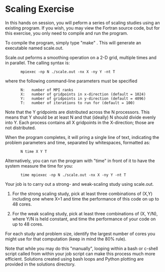 # Scaling Exercise

In this hands on session, you will peform a series of scaling studies using an existing program.  If you wish, you may view the Fortran source code, but for this exercise, you only need to compile and run the program.

To compile the program, simply type "make" .    This will generate an executable named scale.out.

Scale.out peforms a smoothing operation on a 2-D grid, multiple times and in parallel.   The calling syntax is:  

           mpiexec -np N ./scale.out -nx X -ny Y -nt T 
           
 where the following command-line parameters must be specified
           
           N:   number of MPI ranks  
           X:   number of gridpoints in x-direction (default = 1024)  
           Y:   number of gridpoints in y-direction (default = 4096)  
           T:   number of iterations to run for (default = 100)  
           

Note that the Y gridpoints are distributed across the N processors.  This means that Y should be at least N and that (ideally) N should divide evenly into Y.  Each process contains all X gridpoints in the X-direction; those are not distributed.

When the program completes, it will pring a single line of text, indicating the problem parameters and time, separated by whitespaces, formatted as:

           N time X Y T

Alternatively, you can run the program with "time" in front of it to have the system measure the time for you:

           time mpiexec -np N ./scale.out -nx X -ny Y -nt T

Your job is to carry out a strong- and weak-scaling study using scale.out.   

1.  For the strong scaling study, pick at least three combinations of (X,Y) including one where X=1 and time the performance of this code on up to 48 cores.

2.  For the weak scaling study, pick at least three combinations of (X, Y/N), where Y/N is held constant, and time the performance of your code on up to 48 cores.

For each study and problem size, identify the largest number of cores you might use for that computation (keep in mind the 80% rule).

Note that while you may do this "manually", looping within a bash or c-shell script called from within your job script can make this process much more efficient.   Solutions created using bash loops and Python plotting are provided in the solutions directory.

 



